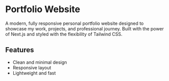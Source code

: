 # Portfolio Website

A modern, fully responsive personal portfolio website designed to showcase my work, projects, and professional journey. Built with the power of Next.js and styled with the flexibility of Tailwind CSS.

## Features

- Clean and minimal design
- Responsive layout
- Lightweight and fast